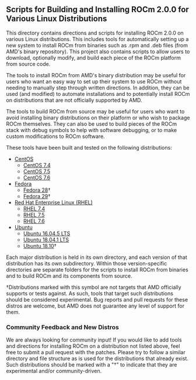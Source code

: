 ## Scripts for Building and Installing ROCm 2.0.0 for Various Linux Distributions

This directory contains directions and scripts for installing ROCm 2.0.0 on various Linux distributions.
This includes tools for automatically setting up a new system to install ROCm from binaries such as .rpm and .deb files (from AMD's binary repository).
This project also contains scripts to allow users to download, optionally modify, and build each piece of the ROCm platform from source code.

The tools to install ROCm from AMD's binary distribution may be useful for users who want an easy way to set up their system to use ROCm without needing to manually step through written directions.
In addition, they can be used (and modified) to automate installations and to potentially install ROCm on distributions that are not officially supported by AMD.

The tools to build ROCm from source may be useful for users who want to avoid installing binary distributions on their platform or who wish to package ROCm themselves.
They can also be used to build pieces of the ROCm stack with debug symbols to help with software debugging, or to make custom modifications to ROCm software.

These tools have been built and tested on the following distributions:

- [CentOS](CentOS)
    - [CentOS 7.4](CentOS/CentOS_7.4)
    - [CentOS 7.5](CentOS/CentOS_7.5)
    - [CentOS 7.6](CentOS/CentOS_7.6)
- [Fedora](Fedora)
    - [Fedora 28](Fedora/Fedora_28)&dagger;
    - [Fedora 29](Fedora/Fedora_29)&dagger;
- [Red Hat Enterprise Linux (RHEL)](RHEL)
    - [RHEL 7.4](RHEL/RHEL_7.4)
    - [RHEL 7.5](RHEL/RHEL_7.5)
    - [RHEL 7.6](RHEL/RHEL_7.6)
- [Ubuntu](Ubuntu)
    - [Ubuntu 16.04.5 LTS](Ubuntu/Ubuntu_16.04)
    - [Ubuntu 18.04.1 LTS](Ubuntu/Ubuntu_18.04)
    - [Ubuntu 18.10](Ubuntu/Ubuntu_18.10)&dagger;

Each major distribution is held in its own directory, and each version of that distribution has its own subdirectory.
Within those version-specific directories are separate folders for the scripts to install ROCm from binaries and to build ROCm and its components from source.

&dagger;Distributions marked with this symbol are not targets that AMD officially supports or tests against.
As such, tools that target such distributions should be considered experimental.
Bug reports and pull requests for these distros are welcome, but AMD does not guarantee any level of support for them.

### Community Feedback and New Distros
We are always looking for community input! If you would like to add tools and directions for installing ROCm on a distribution not listed above, feel free to submit a pull request with the patches.
Please try to follow a similar directory and file structure as is used for the distributions that already exist.
Such distributions should be marked with a "&dagger;" to indicate that they are experimental and/or community-driven.
